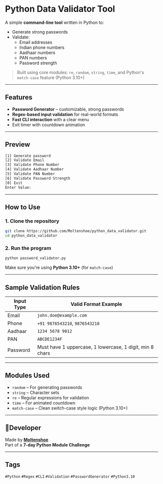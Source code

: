# Python Data Validator Tool

A simple **command-line tool** written in Python to:

- Generate strong passwords
- Validate:
  - Email addresses
  - Indian phone numbers
  - Aadhaar numbers
  - PAN numbers
  - Password strength

> Built using core modules: `re`, `random`, `string`, `time`, and Python's `match-case` feature (Python 3.10+)

---

## Features

- **Password Generator** – customizable, strong passwords
- **Regex-based input validation** for real-world formats
- **Fast CLI interaction** with a clear menu
- Exit timer with countdown animation

---

## Preview

```bash
[1] Generate password
[2] Validate Email
[3] Validate Phone Number
[4] Validate Aadhaar Number
[5] Validate PAN Number
[6] Validate Password Strength
[0] Exit
Enter Value:
```

---

## How to Use

### 1. Clone the repository
```bash
git clone https://github.com/Moltenshoe/python_data_validator.git
cd python_data_validator
```

### 2. Run the program
```bash
python password_validator.py
```

Make sure you're using **Python 3.10+** (for `match-case`)

---

## Sample Validation Rules

| Input Type | Valid Format Example          |
|------------|-------------------------------|
| Email      | `john.doe@example.com`        |
| Phone      | `+91 9876543210`, `9876543210`|
| Aadhaar    | `1234 5678 9012`              |
| PAN        | `ABCDE1234F`                  |
| Password   | Must have 1 uppercase, 1 lowercase, 1 digit, min 8 chars |

---

## Modules Used

- `random` – For generating passwords
- `string` – Character sets
- `re` – Regular expressions for validation
- `time` – For animated countdown
- `match-case` – Clean switch-case style logic (Python 3.10+)

---

## 🧑Developer

Made by [**Moltenshoe**](https://github.com/Moltenshoe)  
Part of a **7-day Python Module Challenge**

---

## Tags

`#Python` `#Regex` `#CLI` `#Validation` `#PasswordGenerator` `#Python3.10`
